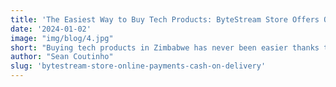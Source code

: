 ```yaml
---
title: 'The Easiest Way to Buy Tech Products: ByteStream Store Offers Online Payments and Cash on Delivery in Zimbabwe'
date: '2024-01-02'
image: "img/blog/4.jpg"
short: "Buying tech products in Zimbabwe has never been easier thanks to ByteStream Store. Whether you’re looking for the latest smartphone, laptop, or accessories, ByteStream offers a seamless shopping experience with the convenience of online payments and cash on delivery."
author: "Sean Coutinho"
slug: 'bytestream-store-online-payments-cash-on-delivery'
---
```


